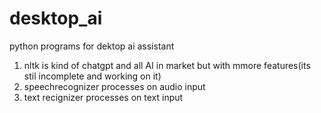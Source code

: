 # desktop_ai
 python programs for dektop ai assistant
 1. nltk is kind of chatgpt and all AI in market but with mmore features(its stil incomplete and working on it)
 2. speechrecognizer processes on audio input
 3. text recignizer processes on text input
